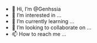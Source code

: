 - 👋 Hi, I’m @Genhssia
- 👀 I’m interested in ...
- 🌱 I’m currently learning ...
- 💞️ I’m looking to collaborate on ...
- 📫 How to reach me ...

<!---
Genhssia/Genhssia is a ✨ special ✨ repository because its `README.md` (this file) appears on your GitHub profile.
You can click the Preview link to take a look at your changes.
--->
